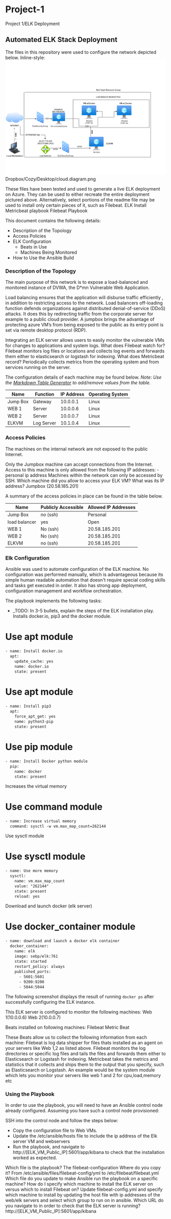 # Project-1
Project 1/ELK Deployment
## Automated ELK Stack Deployment

The files in this repository were used to configure the network depicted below.
Inline-style:
![alt text](https://github.com/boycolde/Project-1/blob/main/Diagrams/cloud%20homework.drawio.png "cloud diagram")
Dropbox/Cozy/Desktop/cloud.diagram.png

These files have been tested and used to generate a live ELK deployment on Azure. They can be used to either recreate the entire deployment pictured above. Alternatively, select portions of the readme file may be used to install only certain pieces of it, such as Filebeat.
ELK Install
Metricbeat playbook
Filebeat Playbook

This document contains the following details:
- Description of the Topology
- Access Policies
- ELK Configuration
  - Beats in Use
  - Machines Being Monitored
- How to Use the Ansible Build


### Description of the Topology

The main purpose of this network is to expose a load-balanced and monitored instance of DVWA, the D*mn Vulnerable Web Application.

Load balancing ensures that the application will disburse traffic efficiently , in addition to restricting access to the network.
Load balancers off-loading function defends organizations against distributed denial-of-service (DDoS) attacks. It does this by redirecting traffic from the corporate server for example to a public cloud provider. A jumpbox brings the advantage of protecting azure VM’s from being exposed to the public as its entry point is set via remote desktop protocol (RDP).

Integrating an ELK server allows users to easily monitor the vulnerable VMs for changes to applications and system logs.
What does Filebeat watch for? Filebeat monitors log files or locations and collects log events and forwards them either to elasticsearch or logstash for indexing.
What does Metricbeat record? Periodically collects metrics from the operating system and from services running on the server.

The configuration details of each machine may be found below.
_Note: Use the [Markdown Table Generator](http://www.tablesgenerator.com/markdown_tables) to add/remove values from the table_.

| Name     | Function | IP Address | Operating System |
|----------|----------|------------|------------------|
| Jump Box | Gateway  | 10.0.0.1   | Linux            |
| WEB 1    | Server   | 10.0.0.6   | Linux            |
| WEB 2    | Server   | 10.0.0.7   | Linux            |
| ELKVM    |Log Server| 10.1.0.4   | Linux            |

### Access Policies

The machines on the internal network are not exposed to the public Internet. 

Only the Jumpbox machine can accept connections from the Internet. Access to this machine is only allowed from the following IP addresses:
-personal ip address
Machines within the network can only be accessed by SSH.
Which machine did you allow to access your ELK VM? What was its IP address? Jumpbox (20.58.185.201) 

A summary of the access policies in place can be found in the table below.

| Name     | Publicly Accessible | Allowed IP Addresses |
|----------|---------------------|----------------------|
| Jump Box | no (ssh)            | Personal             |  
|load balancer| yes              | Open                 |
| WEB 1    | No (ssh)            | 20.58.185.201        |
| WEB 2    | No (ssh)            | 20.58.185.201        |
| ELKVM    | no (ssh)            | 20.58.185.201        |

### Elk Configuration

Ansible was used to automate configuration of the ELK machine. No configuration was performed manually, which is advantageous because its simple human readable automation that doesn't require special coding skills and tasks get executed in order. It also has strong app deployment, configuration management and workflow orchestration.

The playbook implements the following tasks:
- _TODO: In 3-5 bullets, explain the steps of the ELK installation play. 
Installs docker.io, pip3 and the docker module. 
 # Use apt module
    - name: Install docker.io
      apt:
        update_cache: yes
        name: docker.io
        state: present

  # Use apt module
    - name: Install pip3
      apt:
        force_apt_get: yes
        name: python3-pip
        state: present

  # Use pip module
    - name: Install Docker python module
      pip:
        name: docker
        state: present
Increases the virtual memory
# Use command module
    - name: Increase virtual memory
      command: sysctl -w vm.max_map_count=262144
Use sysctl module
# Use sysctl module
    - name: Use more memory
      sysctl:
        name: vm.max_map_count
        value: "262144"
        state: present
        reload: yes
Download and launch docker (elk server)
# Use docker_container module
    - name: download and launch a docker elk container
      docker_container:
        name: elk
        image: sebp/elk:761
        state: started
        restart_policy: always
        published_ports:
          - 5601:5601
          - 9200:9200
          - 5044:5044

   

The following screenshot displays the result of running `docker ps` after successfully configuring the ELK instance.
 


This ELK server is configured to monitor the following machines:
Web 1(10.0.0.6)
Web 2(10.0.0.7)

Beats installed on following machines:
Filebeat
Metric Beat

These Beats allow us to collect the following information from each machine:
Filebeat is log data shipper for files thats installed as an agent on your servers like Web 1,2 as listed above. Filebeat monitors the log directories or specific log files and tails the files and forwards them either to Elasticsearch or Logstash for indexing.
Metricbeat takes the metrics and statistics that it collects and ships them to the output that you specify, such as Elasticsearch or Logstash. An example would be the system module which lets you monitor your servers like web 1 and 2 for cpu,load,memory etc

### Using the Playbook
In order to use the playbook, you will need to have an Ansible control node already configured. Assuming you have such a control node provisioned: 

SSH into the control node and follow the steps below:
- Copy the configuration file to Web VMs.
- Update the /etc/ansible/hosts file to include the ip address of the Elk server VM and webservers
- Run the playbook, and navigate to http://[ELK_VM_Public_IP]:5601/app/kibana to check that the installation worked as expected.

Which file is the playbook? The filebeat-configuration
Where do you copy it? From /etc/ansible/files/filebeat-config/yml to /etc/filebeat/filebeat.yml
Which file do you update to make Ansible run the playbook on a specific machine? How do I specify which machine to install the ELK server on versus which to install Filebeat on? Update filebeat-config.yml and specify which machine to install by updating the host file with ip addresses of the web/elk servers and select which group to run on in ansible.
Which URL do you navigate to in order to check that the ELK server is running? http://[ELK_VM_Public_IP]:5601/app/kibana
